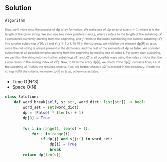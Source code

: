 Solution
--------

`Algorithm`

![img.png](img.png)

- Time O(N^3)
- Space O(N)

```python
class Solution:
    def word_break(self, s: str, word_dict: list[str]) -> bool:
        word_set = set(word_dict)
        dp = [False] * (len(s) + 1)
        dp[0] = True

        for i in range(1, len(s) + 1):
            for j in range(i):
                if dp[j] and s[j:i] in word_set:
                    dp[i] = True
                    break
        return dp[len(s)]
```

